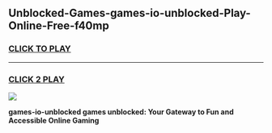 
## Unblocked-Games-games-io-unblocked-Play-Online-Free-f40mp
<h3>
<a href="https://premium76.site?title=games-io-unblocked&ref=26A">CLICK TO PLAY</a></h3>
<hr>

<h3>
<a href="https://premium76.site?title=games-io-unblocked&ref=26A">CLICK 2 PLAY</a>
  
</h3>

<a href="https://premium76.site?title=games-io-unblocked&ref=26A"><img src="https://clearcache.store/games.png"></a>


**games-io-unblocked games unblocked: Your Gateway to Fun and Accessible Online Gaming**
